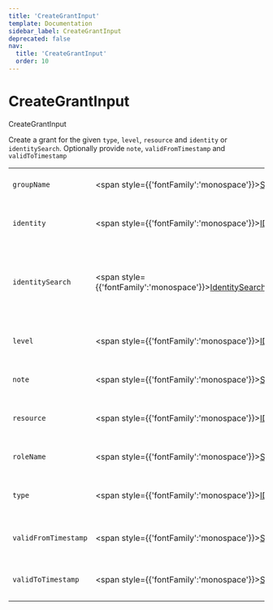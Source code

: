 ```yaml
---
title: 'CreateGrantInput'
template: Documentation
sidebar_label: CreateGrantInput
deprecated: false
nav:
  title: 'CreateGrantInput'
  order: 10
---
```


# CreateGrantInput

<div style={{'fontFamily':'monospace'}}><span style={{'fontSize':'1.5rem','fontWeight':500}}>CreateGrantInput</span></div>



Create a grant for the given `type`, `level`, `resource` and `identity` or `identitySearch`. Optionally provide `note`, `validFromTimestamp` and `validToTimestamp`

| | | |
| -- | -- | -- |
| `groupName` | <span style={{'fontFamily':'monospace'}}><a href="/guardrails/docs/reference/graphql/scalar/String">String</a></span> | Optional `groupName` for the grant, as a string |
| `identity` | <span style={{'fontFamily':'monospace'}}><a href="/guardrails/docs/reference/graphql/scalar/ID">ID</a></span> | The `identity` to create the grant for, either as an id, or an AKA |
| `identitySearch` | <span style={{'fontFamily':'monospace'}}><a href="/guardrails/docs/reference/graphql/input/IdentitySearchInput">IdentitySearchInput</a></span> | The `identitySearch` to create the grant for, specifying the `directory`, `type` and `identity` to search for. |
| `level` | <span style={{'fontFamily':'monospace'}}><a href="/guardrails/docs/reference/graphql/scalar/ID">ID</a>!</span> | The permission `level` of the grant to create, either as an id, or an AKA |
| `note` | <span style={{'fontFamily':'monospace'}}><a href="/guardrails/docs/reference/graphql/scalar/String">String</a></span> | Optional `note` for the grant, as a string |
| `resource` | <span style={{'fontFamily':'monospace'}}><a href="/guardrails/docs/reference/graphql/scalar/ID">ID</a>!</span> | The `resource` level to create the grant at, either as an id, or an AKA |
| `roleName` | <span style={{'fontFamily':'monospace'}}><a href="/guardrails/docs/reference/graphql/scalar/String">String</a></span> | Optional `roleName` for the grant, as a string |
| `type` | <span style={{'fontFamily':'monospace'}}><a href="/guardrails/docs/reference/graphql/scalar/ID">ID</a>!</span> | The permission `type` of the grant to create, either as an id, or an AKA |
| `validFromTimestamp` | <span style={{'fontFamily':'monospace'}}><a href="/guardrails/docs/reference/graphql/scalar/String">String</a></span> | Optional `validFromTimestamp` for the grant, as an ISO string |
| `validToTimestamp` | <span style={{'fontFamily':'monospace'}}><a href="/guardrails/docs/reference/graphql/scalar/String">String</a></span> | Optional `validToTimestamp` for the grant, as an ISO string |